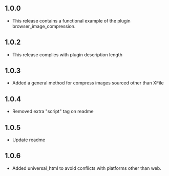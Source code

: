 ## 1.0.0

* This release contains a functional example of the plugin browser_image_compression.

## 1.0.2
* This release complies with plugin description length


## 1.0.3
* Added a general method for compress images sourced other than XFile

## 1.0.4
* Removed extra "script" tag on readme

## 1.0.5
* Update readme

## 1.0.6
* Added universal_html to avoid conflicts with platforms other than web. 